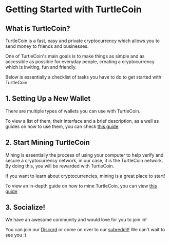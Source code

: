 # Getting Started with TurtleCoin

## What is TurtleCoin?

TurtleCoin is a fast, easy and private cryptocurrency which allows you to send money to friends and businesses.

One of TurtleCoin's main goals is to make things as simple and as accessible as possible for everyday people, creating a cryptocurrency which is inviting, fun and friendly.



Below is essentially a checklist of tasks you have to do to get started with TurtleCoin.

## 1. Setting Up a New Wallet

There are multiple types of wallets you can use with TurtleCoin.

To view a list of them, their interface and a brief description, as a well as guides on how to use them, you can check [this guide](guides/wallets/Making-a-Wallet).

## 2. Start Mining TurtleCoin<a name="mining"></a>

Mining is essentially the process of using your computer to help verify and secure a cryptocurrency network, in our case, it is the TurtleCoin network. By doing this, you will be rewarded with TurtleCoin.

If you want to learn about cryptocurrencies, mining is a great place to start!

To view an in-depth guide on how to mine TurtleCoin, you can view [this guide](guides/mining/Mining)

## 3. Socialize!<a name="socialize"></a>

We have an awesome community and would love for you to join in!

You can join our [Discord](http://chat.turtlecoin.lol/) or come on over to our [subreddit!](https://reddit.com/r/trtl) We can't wait to see you :)
